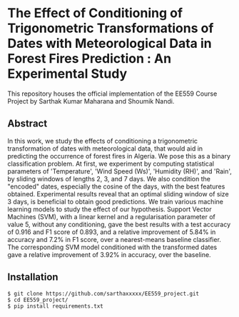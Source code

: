 # The Effect of Conditioning of Trigonometric Transformations of Dates with Meteorological Data in Forest Fires Prediction : An Experimental Study

This repository houses the official implementation of the EE559 Course Project by Sarthak Kumar Maharana and Shoumik Nandi.

## Abstract 
In this work, we study the effects of conditioning a trigonometric transformation of dates with meteorological data, that would aid in predicting 
the occurrence of forest fires in Algeria. We pose this as a binary classification problem. At first, we experiment by computing statistical 
parameters of 'Temperature', 'Wind Speed (Ws)', 'Humidity (RH)', and 'Rain', by sliding windows of lengths 2, 3, and 7 days. We also condition 
the "encoded" dates, especially the cosine of the days, with the best features obtained. Experimental results reveal that an optimal sliding window 
of size 3 days, is beneficial to obtain good predictions. We train various machine learning models to study the effect of our hypothesis. 
Support Vector Machines (SVM), with a linear kernel and a regularisation parameter of value 5, without any conditioning, gave the best results with 
a test accuracy of 0.916 and F1 score of 0.893, and a relative improvement of 5.84% in accuracy and 7.2% in F1 score, over a nearest-means 
baseline classifier. The corresponding SVM model conditioned with the transformed dates  gave a relative improvement of 3.92% in accuracy, 
over the baseline.

## Installation 
    $ git clone https://github.com/sarthaxxxxx/EE559_project.git
    $ cd EE559_project/
    $ pip install requirements.txt
    
